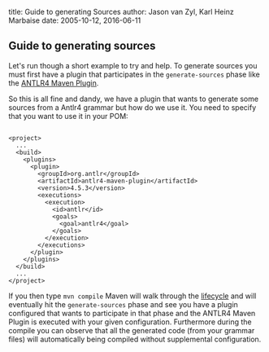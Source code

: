 title: Guide to generating Sources
author: Jason van Zyl, Karl Heinz Marbaise
date: 2005-10-12, 2016-06-11

<!--
Licensed to the Apache Software Foundation (ASF) under one
or more contributor license agreements.  See the NOTICE file
distributed with this work for additional information
regarding copyright ownership.  The ASF licenses this file
to you under the Apache License, Version 2.0 (the
"License"); you may not use this file except in compliance
with the License.  You may obtain a copy of the License at

    http://www.apache.org/licenses/LICENSE-2.0

Unless required by applicable law or agreed to in writing,
software distributed under the License is distributed on an
"AS IS" BASIS, WITHOUT WARRANTIES OR CONDITIONS OF ANY
KIND, either express or implied.  See the License for the
specific language governing permissions and limitations
under the License.
-->

## Guide to generating sources

 Let's run though a short example to try and help. To generate sources you must first have a plugin that participates in the `generate-sources` phase like the [ANTLR4 Maven Plugin](http://www.antlr.org/api/maven-plugin/latest/).

 So this is all fine and dandy, we have a plugin that wants to generate some sources from a Antlr4 grammar but how do we use it. You need to specify that you want to use it in your POM:

```

<project>
  ...
  <build>
    <plugins>
      <plugin>
        <groupId>org.antlr</groupId>
        <artifactId>antlr4-maven-plugin</artifactId>
        <version>4.5.3</version>
        <executions>
          <execution>
            <id>antlr</id>
            <goals>
              <goal>antlr4</goal>
            </goals>
          </execution>
        </executions>
      </plugin>
    </plugins>
  </build>
  ...
</project>

```

 If you then type `mvn compile` Maven will walk through the [lifecycle](../introduction/introduction-to-the-lifecycle.html) and will eventually hit the `generate-sources` phase and see you have a plugin configured that wants to participate in that phase and the ANTLR4 Maven Plugin is executed with your given configuration. Furthermore during the compile you can observe that all the generated code (from your grammar files) will automatically being compiled without supplemental configuration.
